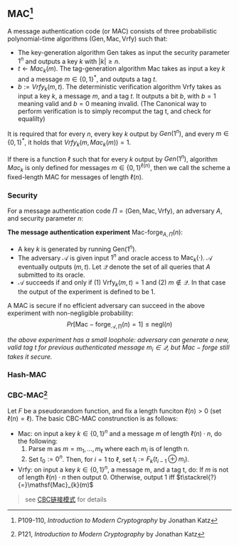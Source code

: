 ## MAC[^1] 

A message authentication code (or MAC) consists of three probabilistic polynomial-time algorithms ($\mathsf{Gen, Mac, Vrfy}$) such that:

- The key-generation algorithm $\mathsf{Gen}$ takes as input the security parameter $1^n$ and outputs a key $k$ with $|k| \geq n$.
- $t \leftarrow Mac_k(m)$. The tag-generation algorithm Mac takes as input a key $k$ and a message $m \in \{0,1\}^*$, and outputs a tag $t$.
- $b := Vrfy_k(m,t)$. The deterministic verification algorithm $\mathsf{Vrfy}$ takes as input a key $k$, a message $m$, and a tag $t$. It outputs a bit $b$, with $b = 1$ meaning valid and $b = 0$ meaning invalid. (The Canonical way to perform verification is to simply recomput the tag t, and check for equalilty)

It is required that for every $n$, every key $k$ output by $Gen(1^n)$, and every $m \in \{0,1\}^*$, it holds that $Vrfy_k(m, Mac_k(m)) = 1$.

If there is a function $\ell$ such that for every $k$ output by $Gen(1^n)$, algorithm $Mac_k$ is only defined for messages $m \in \{0,1\}^{\ell(n)}$, then we call the scheme a fixed-length MAC for messages of length $\ell(n)$.

### Security

For a message authentication code $\Pi = (\text{Gen}, \text{Mac}, \text{Vrfy})$, an adversary $A$, and security parameter $n$:

**The message authentication experiment** $\text{Mac-forge}_{A, \Pi}(n)$:
- A key $k$ is generated by running $\text{Gen}(1^n)$.
- The adversary $\mathcal{A}$ is given input $1^n$ and oracle access to $\text{Mac}_k(\cdot)$. $\mathcal{A}$ eventually outputs $(m, t)$. Let $\mathcal{Q}$ denote the set of all queries that $A$ submitted to its oracle.
- $\mathcal{A}$ succeeds if and only if (1) $\mathsf{Vrfy}_k(m, t) = 1$ and (2) $m \not\in \mathcal{Q}$. In that case the output of the experiment is defined to be 1.

A MAC is secure if no efficient adversary can succeed in the above experiment with non-negligible probability: $$Pr[\mathsf{Mac-forge}_{\mathcal{A},\prod}(n)=1]\leq \mathsf{negl}(n)$$

*the above experiment has a small loophole: adversary can generate a new, valid tag t for previous  authenticated message $m_{i}\in\mathcal{Q}$, but $\mathsf{Mac-forge}$ still takes it secure.*


### Hash-MAC

### CBC-MAC[^2]

Let $F$ be a pseudorandom function, and fix a length funciton $\ell(n)>0$ (set $\ell(n)=\ell$). The basic CBC-MAC construnction is as follows:
- $\mathsf{Mac}$: on input a key $k\in \{0,1\}^{n}$ and a message $m$ of length $\ell(n)\cdot n$, do the following:
	1. Parse m as $m=m_{1},\dots,m_{\ell}$ where each $m_{i}$ is of length n.
	2. Set $t_{0}:= 0^{n}$. Then, for $i=1$ to $\ell$, set $t_{i}:=F_{k}(t_{i-1}\oplus m_{i})$.
- $\mathsf{Vrfy}$: on input a key $k\in\{0,1\}^{n}$, a message m, and a tag t, do: If $m$ is not of length $\ell(n)\cdot n$ then output 0. Otherwise, output 1 iff $t\stackrel{?}{=}\mathsf{Mac}_{k}(m)$

> see [CBC链接模式](../../1%20分组密码/链接模式.md) for details

[^1]: P109-110, *Introduction to Modern Cryptography* by Jonathan Katz
[^2]: P121, *Introduction to Modern Cryptography* by Jonathan Katz